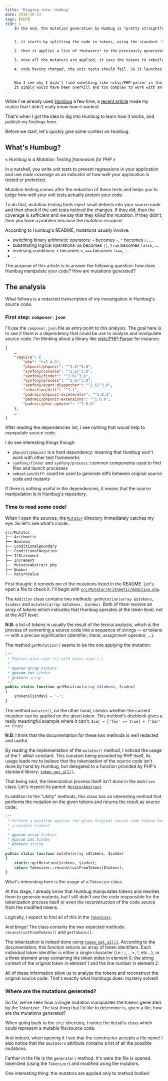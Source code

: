 ```yaml
---
title: 'Digging into: Humbug'
date: 2016-10-23
tags: [PHP]
tldr: >
    In the end, the mutation generation by Humbug is *pretty straightforward*:


    1. it starts by splitting the code in tokens, using the standard `token_get_all()` function

    2. then it applies a list of *mutators* to the previously generated tokens. A mutator being responsible to alter tokens (ie: replacing a `+` with a `-`)

    3. once all the mutators are applied, it uses the tokens to rebuild the source code.

    4. code having changed, the unit tests should fail. So it launches them and expects failures.


    Now I see why I didn't find something like nikic/PHP-parser in the dependencies:
    it simply would have been overkill and too complex to work with an AST.
---
```


While I've already used [Humbug](https://github.com/padraic/humbug) a few time,
a [recent article](http://blog.eleven-labs.com/en/mutation-testing-check-quality-unit-tests/)
made my realize that I didn't really know how it worked.

That's when I got the idea to dig into Humbug to learn how it works, and publish
my findings here.

Before we start, let's quickly give some context on Humbug.

## What's Humbug?

« *Humbug is a Mutation Testing framework for PHP* »

In a nutshell, you write unit tests to prevent regressions in your application
and use *code coverage* as an indicator of how well your application is tested
or protected.

Mutation testing comes after the redaction of these tests and helps you to judge
how well your unit tests actually protect your code.

To do that, mutation testing tools inject small defects into your source code
and then check if the unit tests noticed the changes. If they did, then the
coverage is sufficient and we say that they *killed the mutation*. If they didn't,
then you have a problem because the *mutation escaped*.

According to Humbug's README, mutations usually involve:

* switching binary arithmetic operators: `+` becomes `-`, `*` becomes `/`, …
* substituting logical operations: `&&` becomes `||`, `true` becomes `false`, …
* inversing conditions: `>` becomes `<`, `===` becomes `!===`, …
* …

The purpose of this article is to answer the following question: how does
Humbug manipulate your code? How are mutations generated?

## The analysis

What follows is a redacted transcription of my investigation in Humbug's source
code.

### First step: `composer.json`

I'll use the `composer.json` file as entry point to this analysis. The goal here
is to see if there is a dependency that could be use to analyze and manipulate
source code. I'm thinking about a library like
[nikic/PHP-Parser](https://github.com/nikic/PHP-Parser) for instance.

```json
{
    …
    "require": {
        "php": ">=5.4.0",
        "phpunit/phpunit": "^4.5|^5.0",
        "symfony/console": "^2.6|^3.0",
        "symfony/finder": "^2.6|^3.0",
        "symfony/process": "^2.6|^3.0",
        "symfony/event-dispatcher": "^2.6|^3.0",
        "sebastian/diff": "^1.1",
        "padraic/phpunit-accelerator": "^1.0.2",
        "padraic/phpunit-extensions": "^1.0.0",
        "padraic/phar-updater": "^1.0.0"
    },
    …
}
```

After reading the dependencies list, I see nothing that would help to manipulate
source code.

I do see interesting things though:

* `phpunit/phpunit` is a hard dependency: meaning that Humbug won't work with
  other test frameworks
* `symfony/finder` and `symfony/process`: common components used to find files
  and launch processes
* `sebastian/diff`: could be used to generate diffs between original source code
  and mutants

If there is nothing useful in the dependencies, it means that the source
manipulation is in Humbug's repository.

### Time to read some code!

When I open the sources, the [`Mutator`](https://github.com/padraic/humbug/tree/06b1c059e432dab8c22c36bc8b6e1ffc7e587c07/src/Mutator)
directory immediately catches my eye. So let's see what's inside.

```sh
src/Mutator
├── Arithmetic
├── Boolean
├── ConditionalBoundary
├── ConditionalNegation
├── IfStatement
├── Increment
├── MutatorAbstract.php
├── Number
└── ReturnValue
```

First thought: it reminds me of the mutations listed in the README. Let's open a
file to check it. I'll begin with [`src/Mutator/Arithmetic/Addition.php`](https://github.com/padraic/humbug/blob/06b1c059e432dab8c22c36bc8b6e1ffc7e587c07/src/Mutator/Arithmetic/Addition.php).

The `Addition` class contains two methods: `getMutation(array &$tokens, $index)`
and `mutates(array &$tokens, $index)`. Both of them receive an array of *tokens*
which indicates that Humbug operates at the token level, not at the AST level.

**N.B**: a list of *tokens* is usually the result of the lexical analysis,
which is the process of converting a source code into a sequence of strings — or
tokens — with a precise signification (identifier, literal, assignment operator,
…).

The method `getMutation()` seems to be the one applying the mutation:

```php
/**
 * Replace plus sign (+) with minus sign (-)
 *
 * @param array $tokens
 * @param int $index
 * @return array
 */
public static function getMutation(array &$tokens, $index)
{
    $tokens[$index] = '-';
}
```

The method `mutates()`, on the other hand, checks whether the current mutation
can be applied on the given token. This method's docblock gives a really
meaningful example where it can't: `$var = ['foo' => true] + ['bar' => true]`

**N.B**: I think that the documentation for these two methods is well redacted
and useful.

By reading the implementation of the `mutates()` method, I noticed the usage of
the `T_ARRAY` constant. This constant being provided by PHP itself, its usage leads
me to believe that the tokenization of the source code isn't done by hand by
Humbug, but delegated to a function provided by PHP's standard library:
[`token_get_all()`](http://php.net/manual/fr/function.token-get-all.php).

That being said, the tokenization process itself isn't done in the `Addition`
class. Let's inspect its parent: [`MutatorAbstract`](https://github.com/padraic/humbug/blob/06b1c059e432dab8c22c36bc8b6e1ffc7e587c07/src/Mutator/MutatorAbstract.php)

In addition to the "*utility*" methods, this class has an interesting method
that performs the mutation on the given tokens and returns the result as source
code:

```php
/**
 * Perform a mutation against the given original source code tokens for
 * a mutable element
 *
 * @param array $tokens
 * @param int $index
 * @return string
 */
public static function mutate(array &$tokens, $index)
{
    static::getMutation($tokens, $index);
    return Tokenizer::reconstructFromTokens($tokens);
}
```

What's interesting here is the usage of a `Tokenizer` class.

At this stage, I already know that Humbug manipulates tokens and rewrites them
to generate *mutants*, but I still didn't see the code responsible for the tokenization
process itself or even the reconstruction of the code source from the modified
tokens.

Logically, I expect to find all of this in the [`Tokenizer`](https://github.com/padraic/humbug/blob/06b1c059e432dab8c22c36bc8b6e1ffc7e587c07/src/Utility/Tokenizer.php).

And bingo! The class contains the two expected methods: `reconstructFromTokens()`
and `getTokens()`.

The tokenization is indeed done using [`token_get_all()`](http://php.net/manual/en/function.token-get-all.php).
According to the documentation, this function returns an array of token identifiers.
Each individual token identifier is either a single character (i.e.: ;, ., >, !, etc...),
or a three element array containing the token index in element 0, the string
content of the original token in element 1 and the line number in element 2.

All of these information allow us to analyze the tokens and reconstruct the
original source code. That's exactly what Humbugs does: mystery solved!

### Where are the mutations generated?

So far, we've seen how a single mutation manipulates the tokens generated by the
`Tokenizer`. The last thing that I'd like to determine is, given a file, how are
the mutations generated?

When going back to the `src/` directory, I notice the `Mutable` class which
could represent a mutable file/source code.

And indeed, when opening it I see that the constructor accepts a file name!
I also notice that the `$mutators` attribute contains a list of all the
possible mutations.

Farther in the file is the `generate()` method. It's were the file is opened,
tokenized (using the `Tokenizer`) and modified using the mutators.

One interesting thing: the mutators are applied only to method bodies!
